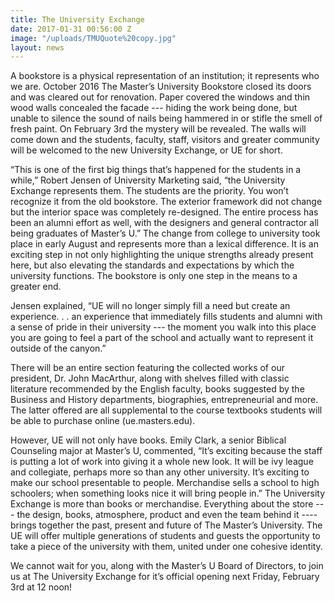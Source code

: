 ```yaml
---
title: The University Exchange
date: 2017-01-31 00:56:00 Z
image: "/uploads/TMUQuote%20copy.jpg"
layout: news
---
```


A bookstore is a physical representation of an institution; it represents who we are. October 2016 The Master’s University Bookstore closed its doors and was cleared out for renovation. Paper covered the windows and thin wood walls concealed the facade --- hiding the work being done, but unable to silence the sound of nails being hammered in or stifle the smell of fresh paint.
On February 3rd the mystery will be revealed. The walls will come down and the students, faculty, staff, visitors and greater community will be welcomed to the new University Exchange, or UE for short.

“This is one of the first big things that’s happened for the students in a while,” Robert Jensen of University Marketing said, “the University Exchange represents them. The students are the priority. You won’t recognize it from the old bookstore. The exterior framework did not change but the interior space was completely re-designed. The entire process has been an alumni effort as well, with the designers and general contractor all being graduates of Master’s U.”
The change from college to university took place in early August and represents more than a lexical difference. It is an exciting step in not only highlighting the unique strengths already present here, but also elevating the standards and expectations by which the university functions.  The bookstore is only one step in the means to a greater end.

Jensen explained, “UE will no longer simply fill a need but create an experience. . . an experience that immediately fills students and alumni with a sense of pride in their university --- the moment you walk into this place you are going to feel a part of the school and actually want to represent it outside of the canyon.”

There will be an entire section featuring the collected works of our president, Dr. John MacArthur, along with shelves filled with classic literature recommended by the English faculty, books suggested by the Business and History departments, biographies, entrepreneurial and more. The latter offered are all supplemental to the course textbooks students will be able to purchase online (ue.masters.edu).

However, UE will not only have books. Emily Clark, a senior Biblical Counseling major at Master’s U, commented, “It’s exciting because the staff is putting a lot of work into giving it a whole new look. It will be ivy league and collegiate, perhaps more so than any other university. It’s exciting to make our school presentable to people. Merchandise sells a school to high schoolers; when something looks nice it will bring people in.”
The University Exchange is more than books or merchandise. Everything about the store --- the design, books, atmosphere, product and even the team behind it ---- brings together the past, present and future of The Master’s University. The UE will offer multiple generations of students and guests the opportunity to take a piece of the university with them, united under one cohesive identity.

We cannot wait for you, along with the Master’s U Board of Directors, to join us at The University Exchange for it’s official opening next Friday, February 3rd at 12 noon!
